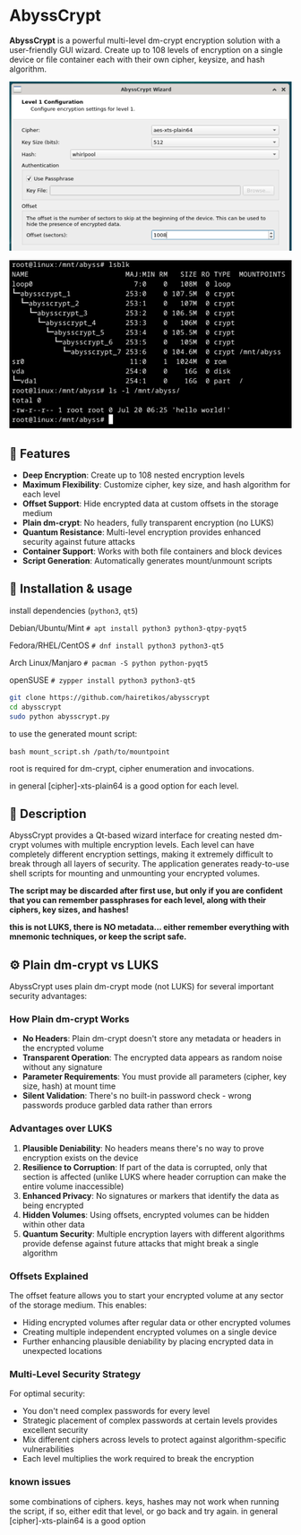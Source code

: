# AbyssCrypt

**AbyssCrypt** is a powerful multi-level dm-crypt encryption solution with a user-friendly GUI wizard.  Create up to 108 levels of encryption on a single device or file container each with their own cipher, keysize, and hash algorithm.

![image1](https://github.com/hairetikos/abysscrypt/blob/main/abyss1.png)

![image2](https://github.com/hairetikos/abysscrypt/blob/main/abysslevels.png)


## 🔐 Features

- **Deep Encryption**: Create up to 108 nested encryption levels
- **Maximum Flexibility**: Customize cipher, key size, and hash algorithm for each level
- **Offset Support**: Hide encrypted data at custom offsets in the storage medium
- **Plain dm-crypt**: No headers, fully transparent encryption (no LUKS)
- **Quantum Resistance**: Multi-level encryption provides enhanced security against future attacks
- **Container Support**: Works with both file containers and block devices
- **Script Generation**: Automatically generates mount/unmount scripts

## 🚀 Installation & usage

install dependencies (`python3`, `qt5`)

Debian/Ubuntu/Mint  `# apt install python3 python3-qtpy-pyqt5`

Fedora/RHEL/CentOS  `# dnf install python3 python3-qt5`

Arch Linux/Manjaro  `# pacman -S python python-pyqt5`

openSUSE  `# zypper install python3 python3-qt5`

```bash
git clone https://github.com/hairetikos/abysscrypt
cd abysscrypt
sudo python abysscrypt.py
```
to use the generated mount script:

`bash mount_script.sh /path/to/mountpoint`

root is required for dm-crypt, cipher enumeration and invocations.

in general [cipher]-xts-plain64 is a good option for each level.

## 📝 Description

AbyssCrypt provides a Qt-based wizard interface for creating nested dm-crypt volumes with multiple encryption levels. Each level can have completely different encryption settings, making it extremely difficult to break through all layers of security. The application generates ready-to-use shell scripts for mounting and unmounting your encrypted volumes.

**The script may be discarded after first use, but only if you are confident that you can remember passphrases for each level, along with their ciphers, key sizes, and hashes!**

**this is not LUKS, there is NO metadata... either remember everything with mnemonic techniques, or keep the script safe.**

## ⚙️ Plain dm-crypt vs LUKS

AbyssCrypt uses plain dm-crypt mode (not LUKS) for several important security advantages:

### How Plain dm-crypt Works

- **No Headers**: Plain dm-crypt doesn't store any metadata or headers in the encrypted volume
- **Transparent Operation**: The encrypted data appears as random noise without any signature
- **Parameter Requirements**: You must provide all parameters (cipher, key size, hash) at mount time
- **Silent Validation**: There's no built-in password check - wrong passwords produce garbled data rather than errors

### Advantages over LUKS

1. **Plausible Deniability**: No headers means there's no way to prove encryption exists on the device
2. **Resilience to Corruption**: If part of the data is corrupted, only that section is affected (unlike LUKS where header corruption can make the entire volume inaccessible)
3. **Enhanced Privacy**: No signatures or markers that identify the data as being encrypted
4. **Hidden Volumes**: Using offsets, encrypted volumes can be hidden within other data
5. **Quantum Security**: Multiple encryption layers with different algorithms provide defense against future attacks that might break a single algorithm

### Offsets Explained

The offset feature allows you to start your encrypted volume at any sector of the storage medium. This enables:

- Hiding encrypted volumes after regular data or other encrypted volumes
- Creating multiple independent encrypted volumes on a single device
- Further enhancing plausible deniability by placing encrypted data in unexpected locations

### Multi-Level Security Strategy

For optimal security:
- You don't need complex passwords for every level
- Strategic placement of complex passwords at certain levels provides excellent security
- Mix different ciphers across levels to protect against algorithm-specific vulnerabilities
- Each level multiplies the work required to break the encryption

### known issues

some combinations of ciphers. keys, hashes may not work when running the script, if so, either edit that level, or go back and try again.
in general [cipher]-xts-plain64 is a good option
